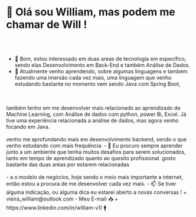 <div>
<h1>👋 Olá sou William, mas podem me chamar de Will !</h1> 
</div>
<br>
<br>
  
- 👀 Bom, estou interessado em duas areas de tecnologia em específico, sendo elas Desenvolvimento em Back-End e também Análise de Dados.
- 🌱 Atualmente venho aprendendo, sobre algumas linguagens e também fazendo uma imersão cada vez mais, uma linguagem que venho estudando bastante no momento vem sendo Java com Spring Boot,
<br>
<br>
 também tenho em me desenvolver mais relacionado ao aprendizado de Machine Learning, com Análise de dados com python, power Bi, Excel. Já tive uma experiência relacionada a análise de dados, mas agora venho focando em Java.
<br>
<br>
venho me aprofundando mais em desenvolvimento backend, sendo o que venho estudando com mais frequência.
- 💞️ Eu procuro sempre aprender junto a um ambiente que tenha muitos desafios para serem solucionados, tanto em tempo de aprendizado quanto ao quesito profissional. gosto bastante das duas aréas por estarem relacionadas
<br>
<br>
- a o modelo de negócios, hoje sendo o meio mais importante a internet, então estou a procura de me desenvolver cada vez mais.
- 📫 Se tiver alguma indicação, ou alguma dica eu estarei aberto a novas conversas !
+ vieira_william@outlook.com - Meu E-mail  📥
+ https://www.linkedin.com/in/william-v1/ 🚹


<!---
will787/will787 is a ✨ special ✨ repository because its `README.md` (this file) appears on your GitHub profile.
You can click the Preview link to take a look at your changes.
--->
